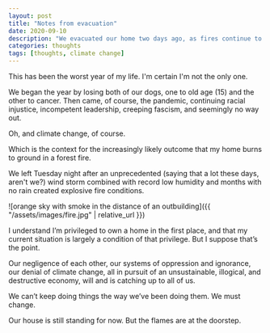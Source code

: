 ```yaml
---
layout: post
title: "Notes from evacuation"
date: 2020-09-10
description: "We evacuated our home two days ago, as fires continue to approach our doorstep. We're in a hotel during a pandemic. The sky is orange and grey. And it all feels like it only gets worse now."
categories: thoughts
tags: [thoughts, climate change]
---
```


This has been the worst year of my life. I'm certain I'm not the only one.

We began the year by losing both of our dogs, one to old age (15) and the other to cancer. Then came, of course, the pandemic, continuing racial injustice, incompetent leadership, creeping  fascism, and seemingly no way out.

Oh, and climate change, of course. 

Which is the context for the increasingly likely outcome that my home burns to ground in a forest fire. 

We left Tuesday night after an unprecedented (saying that a lot these days, aren't we?) wind storm combined with record low humidity and months with no rain created explosive fire conditions.

![orange sky with smoke in the distance of an outbuilding]({{ "/assets/images/fire.jpg" | relative_url }})

I understand I’m privileged to own a home in the first place, and that my current situation is largely a condition of that privilege. But I suppose that’s the point. 

Our negligence of each other, our systems of oppression and ignorance, our denial of climate change, all in pursuit of an unsustainable, illogical, and destructive economy, will and is catching up to all of us.

We can’t keep doing things the way we’ve been doing them. We must change. 

Our house is still standing for now. But the flames are at the doorstep.





